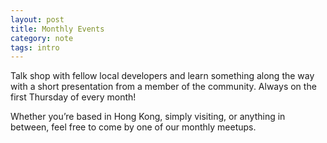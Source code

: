 ```yaml
---
layout: post
title: Monthly Events
category: note
tags: intro
---
```


Talk shop with fellow local developers and learn something along the way with a short presentation from a member of the community. Always on the first Thursday of every month!

Whether you’re based in Hong Kong, simply visiting, or anything in between, feel free to come by one of our monthly meetups.